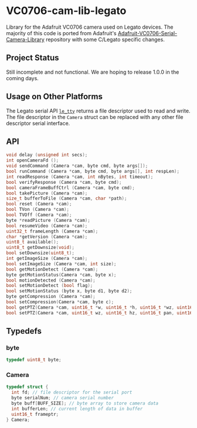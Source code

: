 # VC0706-cam-lib-legato
Library for the Adafruit VC0706 camera used on Legato devices. The majority of this code is ported from Adafruit's [Adafruit-VC0706-Serial-Camera-Library](https://github.com/adafruit/Adafruit-VC0706-Serial-Camera-Library) repository with some C/Legato specific changes.

## Project Status

Still incomplete and not functional. We are hoping to release 1.0.0 in the coming days.

## Usage on Other Platforms
The Legato serial API [`le_tty`](http://legato.io/legato-docs/latest/le__tty_8h.html) returns a file descriptor used to read and write. The file descriptor in the `Camera` struct can be replaced with any other file descriptor serial interface.

## API
```c
void delay (unsigned int secs);
int openCameraFd ();
void sendCommand (Camera *cam, byte cmd, byte args[]);
bool runCommand (Camera *cam, byte cmd, byte args[], int respLen);
int readResponse (Camera *cam, int nBytes, int timeout);
bool verifyResponse (Camera *cam, byte cmd);
bool cameraFrameBuffCtrl (Camera *cam, byte cmd);
bool takePicture (Camera *cam);
size_t bufferToFile (Camera *cam, char *path);
bool reset (Camera *cam);
bool TVon (Camera *cam);
bool TVOff (Camera *cam);
byte *readPicture (Camera *cam);
bool resumeVideo (Camera *cam);
uint32_t frameLength (Camera *cam);
char *getVersion (Camera *cam);
uint8_t available();
uint8_t getDownsize(void);
bool setDownsize(uint8_t);
int getImageSize (Camera *cam);
bool setImageSize (Camera *cam, int size);
bool getMotionDetect (Camera *cam);
byte getMotionStatus(Camera *cam, byte x);
bool motionDetected (Camera *cam);
bool setMotionDetect (bool flag);
bool setMotionStatus (byte x, byte d1, byte d2);
byte getCompression (Camera *cam);
bool setCompression(Camera *cam, byte c);
bool getPTZ(Camera *cam, uint16_t *w, uint16_t *h, uint16_t *wz, uint16_t *hz, uint16_t *pan, uint16_t *tilt);
bool setPTZ(Camera *cam, uint16_t wz, uint16_t hz, uint16_t pan, uint16_t tilt);
```

## Typedefs

### byte
```c
typedef uint8_t byte;
```

### Camera
```c
typedef struct {
  int fd; // file descriptor for the serial port
  byte serialNum; // camera serial number
  byte buff[BUFF_SIZE]; // byte array to store camera data
  int bufferLen; // current length of data in buffer
  uint16_t frameptr;
} Camera;

```
